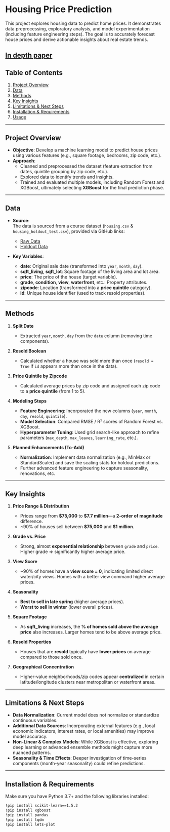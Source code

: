 # Housing Price Prediction

This project explores housing data to predict home prices. It demonstrates data preprocessing, exploratory analysis, and model experimentation (including feature engineering steps). The goal is to accurately forecast house prices and derive actionable insights about real estate trends.

[In depth paper](https://docs.google.com/document/d/1ClUWeWzALbtbg5AYqc63n704XW-FhzYmfPudI__XT5w/edit?usp=sharing)
---

## Table of Contents
1. [Project Overview](#project-overview)  
2. [Data](#data)  
3. [Methods](#methods)  
4. [Key Insights](#key-insights)  
5. [Limitations & Next Steps](#limitations--next-steps)  
6. [Installation & Requirements](#installation--requirements)  
7. [Usage](#usage)  

---

## Project Overview

- **Objective**: Develop a machine learning model to predict house prices using various features (e.g., square footage, bedrooms, zip code, etc.).
- **Approach**:  
  - Cleaned and preprocessed the dataset (feature extraction from dates, quintile grouping by zip code, etc.).  
  - Explored data to identify trends and insights.  
  - Trained and evaluated multiple models, including Random Forest and XGBoost, ultimately selecting **XGBoost** for the final prediction phase.

---

## Data

- **Source**:  
  The data is sourced from a course dataset (`housing.csv` & `housing_holdout_test.csv`), provided via GitHub links:
  - [Raw Data](https://raw.githubusercontent.com/byui-cse/cse450-course/master/data/housing.csv)
  - [Holdout Data](https://raw.githubusercontent.com/byui-cse/cse450-course/master/data/housing_holdout_test.csv)

- **Key Variables**:  
  - **date**: Original sale date (transformed into `year`, `month`, `day`).  
  - **sqft_living**, **sqft_lot**: Square footage of the living area and lot area.  
  - **price**: The price of the house (target variable).  
  - **grade**, **condition**, **view**, **waterfront**, etc.: Property attributes.  
  - **zipcode**: Location (transformed into a **price quintile** category).  
  - **id**: Unique house identifier (used to track resold properties).

---

## Methods

1. **Split Date**  
   - Extracted `year`, `month`, `day` from the `date` column (removing time components).

2. **Resold Boolean**  
   - Calculated whether a house was sold more than once (`resold = True` if `id` appears more than once in the data).

3. **Price Quintile by Zipcode**  
   - Calculated average prices by zip code and assigned each zip code to a **price quintile** (from 1 to 5).

4. **Modeling Steps**  
   - **Feature Engineering**: Incorporated the new columns (`year`, `month`, `day`, `resold`, `quintile`).  
   - **Model Selection**: Compared RMSE / R² scores of Random Forest vs. XGBoost.  
   - **Hyperparameter Tuning**: Used grid search-like approach to refine parameters (`max_depth`, `max_leaves`, `learning_rate`, etc.).  

5. **Planned Enhancements (To-Add)**  
   - **Normalization**: Implement data normalization (e.g., MinMax or StandardScaler) and save the scaling stats for holdout predictions.  
   - Further advanced feature engineering to capture seasonality, renovations, etc.

---

## Key Insights

1. **Price Range & Distribution**  
   - Prices range from **\$75,000** to **\$7.7 million**—a **2-order of magnitude** difference.  
   - ~90% of houses sell between **\$75,000** and **\$1 million**.

2. **Grade vs. Price**  
   - Strong, almost **exponential relationship** between `grade` and `price`. Higher grade ⇒ significantly higher average price.

3. **View Score**  
   - ~90% of homes have a **view score = 0**, indicating limited direct water/city views. Homes with a better view command higher average prices.

4. **Seasonality**  
   - **Best to sell in late spring** (higher average prices).  
   - **Worst to sell in winter** (lower overall prices).

5. **Square Footage**  
   - As **sqft_living** increases, the **% of homes sold above the average price** also increases. Larger homes tend to be above average price.

6. **Resold Properties**  
   - Houses that are **resold** typically have **lower prices** on average compared to those sold once.

7. **Geographical Concentration**  
   - Higher-value neighborhoods/zip codes appear **centralized** in certain latitude/longitude clusters near metropolitan or waterfront areas.

---

## Limitations & Next Steps

- **Data Normalization**: Current model does not normalize or standardize continuous variables.  
- **Additional Data Sources**: Incorporating external features (e.g., local economic indicators, interest rates, or local amenities) may improve model accuracy.  
- **Non-Linear & Complex Models**: While XGBoost is effective, exploring deep learning or advanced ensemble methods might capture more nuanced patterns.  
- **Seasonality & Time Effects**: Deeper investigation of time-series components (month-year seasonality) could refine predictions.

---

## Installation & Requirements

Make sure you have Python 3.7+ and the following libraries installed:

```bash
!pip install scikit-learn==1.5.2
!pip install xgboost
!pip install pandas
!pip install tqdm
!pip install lets-plot

